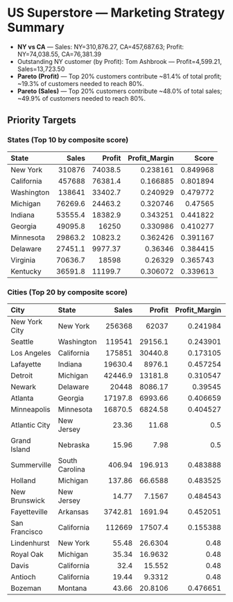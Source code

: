 # US Superstore — Marketing Strategy Summary

- **NY vs CA** — Sales: NY=310,876.27, CA=457,687.63; Profit: NY=74,038.55, CA=76,381.39
- Outstanding NY customer (by Profit): Tom Ashbrook — Profit=4,599.21, Sales=13,723.50
- **Pareto (Profit)** — Top 20% customers contribute ~81.4% of total profit; ~19.3% of customers needed to reach 80%.
- **Pareto (Sales)** — Top 20% customers contribute ~48.0% of total sales; ~49.9% of customers needed to reach 80%.

## Priority Targets
### States (Top 10 by composite score)
| State      |    Sales |   Profit |   Profit_Margin |    Score |
|:-----------|---------:|---------:|----------------:|---------:|
| New York   | 310876   | 74038.5  |        0.238161 | 0.849968 |
| California | 457688   | 76381.4  |        0.166885 | 0.801894 |
| Washington | 138641   | 33402.7  |        0.240929 | 0.479772 |
| Michigan   |  76269.6 | 24463.2  |        0.320746 | 0.47565  |
| Indiana    |  53555.4 | 18382.9  |        0.343251 | 0.441822 |
| Georgia    |  49095.8 | 16250    |        0.330986 | 0.410277 |
| Minnesota  |  29863.2 | 10823.2  |        0.362426 | 0.391167 |
| Delaware   |  27451.1 |  9977.37 |        0.36346  | 0.384415 |
| Virginia   |  70636.7 | 18598    |        0.26329  | 0.365743 |
| Kentucky   |  36591.8 | 11199.7  |        0.306072 | 0.339613 |

### Cities (Top 20 by composite score)
| City          | State          |     Sales |     Profit |   Profit_Margin |    Score |
|:--------------|:---------------|----------:|-----------:|----------------:|---------:|
| New York City | New York       | 256368    | 62037      |        0.241984 | 0.844441 |
| Seattle       | Washington     | 119541    | 29156.1    |        0.243901 | 0.474581 |
| Los Angeles   | California     | 175851    | 30440.8    |        0.173105 | 0.446394 |
| Lafayette     | Indiana        |  19630.4  |  8976.1    |        0.457254 | 0.375509 |
| Detroit       | Michigan       |  42446.9  | 13181.8    |        0.310547 | 0.334515 |
| Newark        | Delaware       |  20448    |  8086.17   |        0.39545  | 0.328206 |
| Atlanta       | Georgia        |  17197.8  |  6993.66   |        0.406659 | 0.322637 |
| Minneapolis   | Minnesota      |  16870.5  |  6824.58   |        0.404527 | 0.319443 |
| Atlantic City | New Jersey     |     23.36 |    11.68   |        0.5      | 0.30013  |
| Grand Island  | Nebraska       |     15.96 |     7.98   |        0.5      | 0.300088 |
| Summerville   | South Carolina |    406.94 |   196.913  |        0.483888 | 0.292506 |
| Holland       | Michigan       |    137.86 |    66.6588 |        0.483525 | 0.290818 |
| New Brunswick | New Jersey     |     14.77 |     7.1567 |        0.484543 | 0.29076  |
| Fayetteville  | Arkansas       |   3742.81 |  1691.94   |        0.452051 | 0.290181 |
| San Francisco | California     | 112669    | 17507.4    |        0.155388 | 0.289777 |
| Lindenhurst   | New York       |     55.48 |    26.6304 |        0.48     | 0.288241 |
| Royal Oak     | Michigan       |     35.34 |    16.9632 |        0.48     | 0.288132 |
| Davis         | California     |     32.4  |    15.552  |        0.48     | 0.288116 |
| Antioch       | California     |     19.44 |     9.3312 |        0.48     | 0.288045 |
| Bozeman       | Montana        |     43.66 |    20.8106 |        0.476651 | 0.286156 |